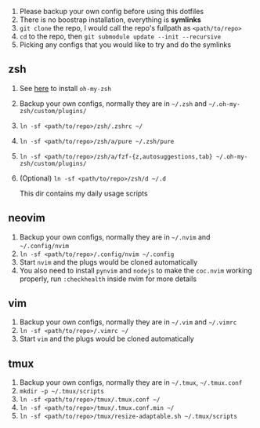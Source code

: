 1. Please backup your own config before using this dotfiles
2. There is no boostrap installation, everything is **symlinks**
3. `git clone` the repo, I would call the repo's fullpath as `<path/to/repo>`
4. `cd` to the repo, then `git submodule update --init --recursive`
5. Picking any configs that you would like to try and do the symlinks

zsh
---

1. See [here](https://ohmyz.sh/) to install `oh-my-zsh`
2. Backup your own configs, normally they are in `~/.zsh` and `~/.oh-my-zsh/custom/plugins/`
3. `ln -sf <path/to/repo>/zsh/.zshrc ~/`
4. `ln -sf <path/to/repo>/zsh/a/pure ~/.zsh/pure`
5. `ln -sf <path/to/repo>/zsh/a/fzf-{z,autosuggestions,tab} ~/.oh-my-zsh/custom/plugins/`
6. (Optional) `ln -sf <path/to/repo>/zsh/d ~/.d`

   This dir contains my daily usage scripts

neovim
------

1. Backup your own configs, normally they are in `~/.nvim` and `~/.config/nvim`
2. `ln -sf <path/to/repo>/.config/nvim ~/.config`
3. Start `nvim` and the plugs would be cloned automatically
4. You also need to install `pynvim` and `nodejs` to make the `coc.nvim` working properly,
   run `:checkhealth` inside nvim for more details

vim
---

1. Backup your own configs, normally they are in `~/.vim` and `~/.vimrc`
2. `ln -sf <path/to/repo>/.vimrc ~/`
3. Start `vim` and the plugs would be cloned automatically

tmux
----

1. Backup your own configs, normally they are in `~/.tmux`, `~/.tmux.conf`
2. `mkdir -p ~/.tmux/scripts`
3. `ln -sf <path/to/repo>/tmux/.tmux.conf ~/`
5. `ln -sf <path/to/repo>/tmux/.tmux.conf.min ~/`
6. `ln -sf <path/to/repo>/tmux/resize-adaptable.sh ~/.tmux/scripts`
